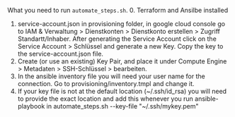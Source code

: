 What you need to run `automate_steps.sh`. 
0. Terraform and Ansilbe installed
1. service-account.json in provisioning folder, in google cloud console go to IAM & Verwaltung > Dienstkonten > Dienstkonto erstellen  > Zugriff Standartt/Inhaber. After generating the Service Account click on the Service Account > Schlüssel and generate a new Key. Copy the key to the service-account.json file.
2. Create (or use an existing) Key Pair, and place it under Compute Engine > Metadaten > SSH-Schlüssel > bearbeiten. 
3. In the ansible inventory file you will need your user name for the connection. Go to provisioning/inventory.tmpl and change it. 
4. If your key file is not at the default location (~/.ssh/id_rsa) you will need to provide the exact location and add this whenever you run ansible-playbook in automate_steps.sh --key-file "~/.ssh/mykey.pem"